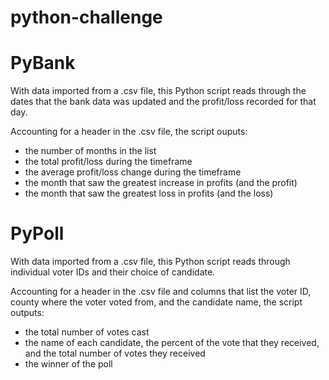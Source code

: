 # python-challenge
<h1>PyBank</h1>
<p>With data imported from a .csv file, this Python script 
reads through the dates that the bank data was updated 
and the profit/loss recorded for that day.</p>

Accounting for a header in the .csv file, the script ouputs:
- the number of months in the list
- the total profit/loss during the timeframe
- the average profit/loss change during the timeframe
- the month that saw the greatest increase in profits (and the profit)
- the month that saw the greatest loss in profits (and the loss)

<h1>PyPoll</h2>
<p>With data imported from a .csv file, this Python script
reads through individual voter IDs and their choice of 
candidate.</p>

Accounting for a header in the .csv file and columns that list the voter ID,
county where the voter voted from, and the candidate name, 
the script outputs:
- the total number of votes cast
- the name of each candidate, the percent of the vote that they received, and the total number of votes they received
- the winner of the poll
